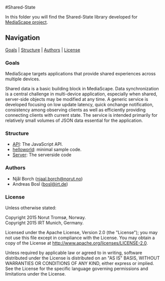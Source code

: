 #Shared-State

In this folder you will find the Shared-State library developed for [MediaScape project](http://mediascapeproject.eu/).

## Navigation
[Goals][] | [Structure][] | [Authors][] | [License][]

### Goals

MediaScape targets applications that provide shared experiences across multiple devices.

Shared data is a basic building block in MediaScape. Data synchronization is a central challenge in multi-device application, especially when shared, server-side objects may be modified at any time. A generic service is developed focusing on low update latency, quick onchange notification, consistency among observing clients as well as efficiently providing connecting clients with current state. The service is intended primarily for relatively small volumes of JSON data essential for the application. 

### Structure

  * [API](API/): The JavaScript API.
  * [helloworld](helloworld/): minimal sample code.
  * [Server](Server/): The serverside code

### Authors

- Njål Borch (njaal.borch@norut.no)
- Andreas Bosl (bosl@irt.de)

### License

Unless otherwise stated:

Copyright 2015 Norut Tromsø, Norway.  
Copyright 2015 IRT Munich, Germany.

Licensed under the Apache License, Version 2.0 (the "License"); you may not use this file except in compliance with the License. You may obtain a copy of the License at http://www.apache.org/licenses/LICENSE-2.0.

Unless required by applicable law or agreed to in writing, software distributed under the License is distributed on an "AS IS" BASIS, WITHOUT WARRANTIES OR CONDITIONS OF ANY KIND, either express or implied. See the License for the specific language governing permissions and limitations under the License.

[Goals]: #goals
[Structure]: #structure
[Authors]: #authors
[License]: #license
